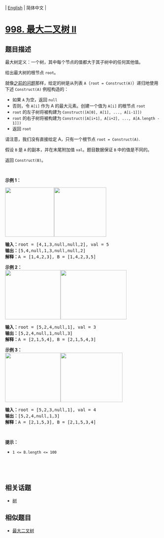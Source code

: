 
| [English](README_EN.md) | 简体中文 |

# [998. 最大二叉树 II](https://leetcode-cn.com/problems/maximum-binary-tree-ii/)

## 题目描述

<p>最大树定义：一个树，其中每个节点的值都大于其子树中的任何其他值。</p>

<p>给出最大树的根节点 <code>root</code>。</p>

<p>就像<a href="https://leetcode-cn.com/problems/maximum-binary-tree/">之前的问题</a>那样，给定的树是从列表 <code>A</code>（<code>root = Construct(A)</code>）递归地使用下述 <code>Construct(A)</code> 例程构造的：</p>

<ul>
	<li>如果 <code>A</code> 为空，返回 <code>null</code></li>
	<li>否则，令 <code>A[i]</code> 作为 A 的最大元素。创建一个值为 <code>A[i]</code> 的根节点 <code>root</code></li>
	<li><code>root</code> 的左子树将被构建为 <code>Construct([A[0], A[1], ..., A[i-1]])</code></li>
	<li><code>root</code> 的右子树将被构建为 <code>Construct([A[i+1], A[i+2], ..., A[A.length - 1]])</code></li>
	<li>返回 <code>root</code></li>
</ul>

<p>请注意，我们没有直接给定 A，只有一个根节点 <code>root = Construct(A)</code>.</p>

<p>假设 <code>B</code> 是 <code>A</code> 的副本，并在末尾附加值 <code>val</code>。题目数据保证 <code>B</code> 中的值是不同的。</p>

<p>返回 <code>Construct(B)</code>。</p>

<p> </p>

<p><strong>示例 1：</strong></p>

<p><strong><img alt="" src="https://assets.leetcode-cn.com/aliyun-lc-upload/uploads/2019/02/23/maximum-binary-tree-1-1.png" style="height: 160px; width: 159px;" /><img alt="" src="https://assets.leetcode-cn.com/aliyun-lc-upload/uploads/2019/02/23/maximum-binary-tree-1-2.png" style="height: 160px; width: 169px;" /></strong></p>

<pre>
<strong>输入：</strong>root = [4,1,3,null,null,2], val = 5
<strong>输出：</strong>[5,4,null,1,3,null,null,2]
<strong>解释：</strong>A = [1,4,2,3], B = [1,4,2,3,5]
</pre>

<p><strong>示例 2：<br />
<img alt="" src="https://assets.leetcode-cn.com/aliyun-lc-upload/uploads/2019/02/23/maximum-binary-tree-2-1.png" style="height: 160px; width: 180px;" /><img alt="" src="https://assets.leetcode-cn.com/aliyun-lc-upload/uploads/2019/02/23/maximum-binary-tree-2-2.png" style="height: 160px; width: 214px;" /></strong></p>

<pre>
<strong>输入：</strong>root = [5,2,4,null,1], val = 3
<strong>输出：</strong>[5,2,4,null,1,null,3]
<strong>解释：</strong>A = [2,1,5,4], B = [2,1,5,4,3]
</pre>

<p><strong>示例 3：<br />
<img alt="" src="https://assets.leetcode-cn.com/aliyun-lc-upload/uploads/2019/02/23/maximum-binary-tree-3-1.png" style="height: 160px; width: 180px;" /><img alt="" src="https://assets.leetcode-cn.com/aliyun-lc-upload/uploads/2019/02/23/maximum-binary-tree-3-2.png" style="height: 160px; width: 201px;" /></strong></p>

<pre>
<strong>输入：</strong>root = [5,2,3,null,1], val = 4
<strong>输出：</strong>[5,2,4,null,1,3]
<strong>解释：</strong>A = [2,1,5,3], B = [2,1,5,3,4]
</pre>

<p> </p>

<p><strong>提示：</strong></p>

<ul>
	<li><code>1 <= B.length <= 100</code></li>
</ul>

<p> </p>

<p> </p>


## 相关话题

- [树](https://leetcode-cn.com/tag/tree)

## 相似题目

- [最大二叉树](../maximum-binary-tree/README.md)
